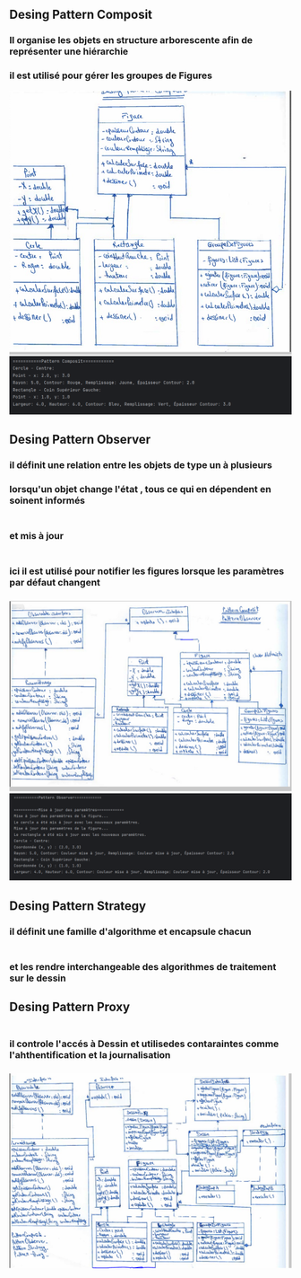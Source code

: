 <h2>Desing Pattern Composit</h2>
<h3>Il organise les objets en structure arborescente afin de représenter une hiérarchie<br></h3>
<h3>il est utilisé pour gérer les groupes de Figures</h3>
<img src="/captures/1.Capture.PNG">
<img src="/captures/1.1Capture.PNG">

<h2>Desing Pattern Observer</h2>
<h3>il définit une relation entre les objets de type un à plusieurs<br></h3>
<h3>lorsqu'un objet change l'état , tous ce qui en dépendent en soinent informés</h3>
<h3><br> et mis à jour <h3>
<h3><br> ici il est utilisé pour notifier les figures lorsque les paramètres par défaut changent <h3>
<img src="/captures/2.Capture.PNG">
<img src="/captures/2.2Capture.PNG">
<h2>Desing Pattern Strategy</h2>
<h3>il définit une famille d'algorithme  et encapsule chacun</h3>
<h3><br> et les rendre interchangeable des algorithmes de traitement sur le dessin</h3>
<h2>Desing Pattern Proxy</h2>
<h3><br> il controle l'accés à Dessin et utilisedes contaraintes comme l'ahthentification et la journalisation <h3>
<img src="/captures/3.Capture.PNG">

